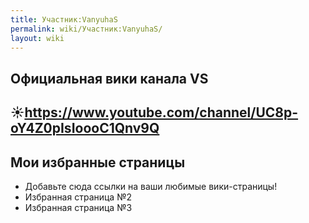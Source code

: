 ```yaml
---
title: Участник:VanyuhaS
permalink: wiki/Участник:VanyuhaS/
layout: wiki
---
```


## Официальная вики канала VS

## ☀https://www.youtube.com/channel/UC8p-oY4Z0pIsIoooC1Qnv9Q

## 

## Мои избранные страницы

-   Добавьте сюда ссылки на ваши любимые вики-страницы!
-   Избранная страница №2
-   Избранная страница №3
